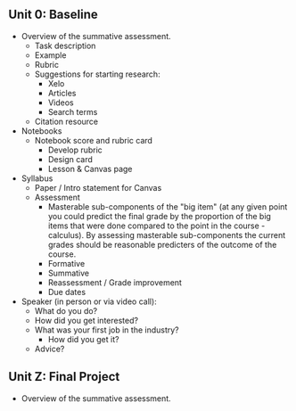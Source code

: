 ## Unit 0: Baseline

* Overview of the summative assessment.
  - Task description
  - Example
  - Rubric
  - Suggestions for starting research:
    - Xelo
    - Articles
    - Videos
    - Search terms
  - Citation resource
* Notebooks
  - Notebook score and rubric card
    - Develop rubric
    - Design card
    - Lesson & Canvas page
* Syllabus
  - Paper / Intro statement for Canvas
  - Assessment
    - Masterable sub-components of the "big item" (at any given point you could predict the final grade by the proportion of the big items that were done compared to the point in the course - calculus). By assessing masterable sub-components the current grades should be reasonable predicters of the outcome of the course.
    - Formative
    - Summative
    - Reassessment / Grade improvement
    - Due dates
* Speaker (in person or via video call):
  - What do you do?
  - How did you get interested?
  - What was your first job in the industry?
    - How did you get it?
  - Advice?

## Unit Z: Final Project

* Overview of the summative assessment.
